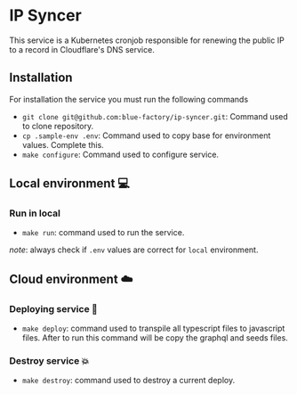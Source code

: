 # IP Syncer

This service is a Kubernetes cronjob responsible for renewing the public IP to a record in Cloudflare's DNS service.

## Installation

For installation the service you must run the following commands

- `git clone git@github.com:blue-factory/ip-syncer.git`: Command used to clone repository.
- `cp .sample-env .env`: Command used to copy base for environment values. Complete this.
- `make configure`: Command used to configure service.

## Local environment 💻

### Run in local

- `make run`: command used to run the service.

_note_: always check if `.env` values are correct for `local` environment.

## Cloud environment ☁️

### Deploying service 🚀

- `make deploy`: command used to transpile all typescript files to javascript files. After to run this command will be copy the graphql and seeds files.

### Destroy service 💥

- `make destroy`: command used to destroy a current deploy.
